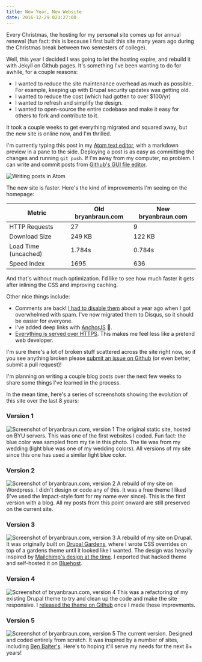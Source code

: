 ```yaml
---
title: New Year, New Website
date: 2016-12-29 023:27:00
---
```


Every Christmas, the hosting for my personal site comes up for annual renewal (fun fact: this is because I first built this site many years ago during the Christmas break between two semesters of college).

Well, this year I decided I was going to let the hosting expire, and rebuild it with Jekyll on Github pages. It's something I've been wanting to do for awhile, for a couple reasons:

* I wanted to reduce the site maintenance overhead as much as possible. For example, keeping up with Drupal security updates was getting old.
* I wanted to reduce the cost (which had gotten to over $100/yr)
* I wanted to refresh and simplify the design.
* I wanted to open-source the entire codebase and make it easy for others to fork and contribute to it.

It took a couple weeks to get everything migrated and squared away, but the new site is online now, and I'm thrilled.

I'm currently typing this post in my [Atom text editor](https://atom.io/), with a markdown preview in a pane to the side. Deploying a post is as easy as committing the changes and running `git push`. If I'm away from my computer, no problem. I can write and commit posts from [Github's GUI file editor](https://help.github.com/articles/github-flow-in-the-browser/).

![Writing posts in Atom]({{site.url}}/assets/images/post-editor.png)

The new site is faster. Here's the kind of improvements I'm seeing on the homepage:

| Metric              | Old bryanbraun.com | New bryanbraun.com |
| ------------------- | ------------------ | ------------------ |
| HTTP Requests       | 27                 | 9                  |
| Download Size       | 249 KB             | 122 KB             |
| Load Time (uncached)| 1.784s             | 0.784s             |
| Speed Index         | 1695               | 636                |

And that's without much optimization. I'd like to see how much faster it gets after inlining the CSS and improving caching.

Other nice things include:

* Comments are back! [I had to disable them](https://twitter.com/BryanEBraun/status/676225178326683648) about a year ago when I got overwhelmed with spam. I've now migrated them to Disqus, so it should be easier for everyone.
* I've added deep links with [AnchorJS](https://www.bryanbraun.com/anchorjs/) 💪.
* [Everything is served over HTTPS](https://twitter.com/BryanEBraun/status/814652803884974080?lang=en). This makes me feel less like a pretend web developer.

I'm sure there's a lot of broken stuff scattered across the site right now, so if you see anything broken please [submit an issue on Github](https://github.com/bryanbraun/bryanbraun.github.io/issues/new) (or even better, submit a pull request)!

I'm planning on writing a couple blog posts over the next few weeks to share some things I've learned in the process.

In the mean time, here's a series of screenshots showing the evolution of this site over the last 8 years:

### Version 1
![Screenshot of bryanbraun.com, version 1]({{site.url}}/assets/images/bryanbraun-com1.png)
The original static site, hosted on BYU servers. This was one of the first websites I coded. Fun fact: the blue color was sampled from my tie in this photo. The tie was from my wedding (light blue was one of my wedding colors). All versions of my site since this one has used a similar light blue color.

### Version 2
![Screenshot of bryanbraun.com, version 2]({{site.url}}/assets/images/bryanbraun-com2.png)
A rebuild of my site on Wordpress. I didn't design or code any of this. It was a free theme I liked (I've used the Impact-style font for my name ever since). This is the first version with a blog. All my posts from this point onward are still preserved on the current site.

### Version 3
![Screenshot of bryanbraun.com, version 3]({{site.url}}/assets/images/bryanbraun-com3.png)
A rebuild of my site on Drupal. It was originally built on [Drupal Gardens](https://www.drupalgardens.com/), where I wrote CSS overrides on top of a gardens theme until it looked like I wanted. The design was heavily inspired by [Mailchimp's design at the time](https://web.archive.org/web/20111224033605/http://mailchimp.com/). I exported that hacked theme and self-hosted it on [Bluehost](www.bluehost.com/track/bryanbra/).

### Version 4
![Screenshot of bryanbraun.com, version 4]({{site.url}}/assets/images/bryanbraun-com4.png)
This was a refactoring of my existing Drupal theme to try and clean up the code and make the site responsive. I [released the theme on Github](https://github.com/bryanbraun/rebrauned) once I made these improvments.

### Version 5
![Screenshot of bryanbraun.com, version 5]({{site.url}}/assets/images/bryanbraun-com5.png)
The current version. Designed and coded entirely from scratch. It was inspired by a number of sites, including [Ben Balter's](http://ben.balter.com/). Here's to hoping it'll serve my needs for the next 8+ years!
